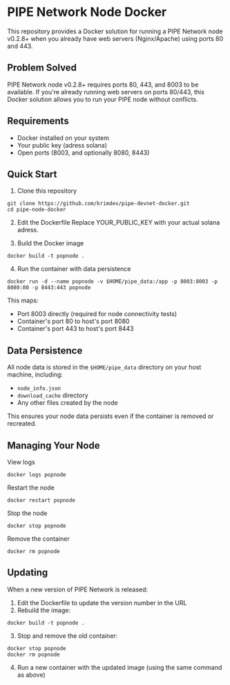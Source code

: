 # PIPE Network Node Docker

This repository provides a Docker solution for running a PIPE Network node v0.2.8+ when you already have web servers (Nginx/Apache) using ports 80 and 443.

## Problem Solved

PIPE Network node v0.2.8+ requires ports 80, 443, and 8003 to be available. If you're already running web servers on ports 80/443, this Docker solution allows you to run your PIPE node without conflicts.

## Requirements

* Docker installed on your system
* Your public key (adress solana)
* Open ports (8003, and optionally 8080, 8443)

## Quick Start

1. Clone this repository
```
git clone https://github.com/krimdev/pipe-devnet-docker.git
cd pipe-node-docker
```

2. Edit the Dockerfile
Replace YOUR_PUBLIC_KEY with your actual solana adress.

3. Build the Docker image
```
docker build -t popnode .
```

4. Run the container with data persistence
```
docker run -d --name popnode -v $HOME/pipe_data:/app -p 8003:8003 -p 8080:80 -p 8443:443 popnode
```

This maps:
* Port 8003 directly (required for node connectivity tests)
* Container's port 80 to host's port 8080
* Container's port 443 to host's port 8443

## Data Persistence

All node data is stored in the `$HOME/pipe_data` directory on your host machine, including:
* `node_info.json`
* `download_cache` directory
* Any other files created by the node

This ensures your node data persists even if the container is removed or recreated.

## Managing Your Node

View logs
```
docker logs popnode
```

Restart the node
```
docker restart popnode
```

Stop the node
```
docker stop popnode
```

Remove the container
```
docker rm popnode
```

## Updating

When a new version of PIPE Network is released:
1. Edit the Dockerfile to update the version number in the URL
2. Rebuild the image: 
```
docker build -t popnode .
```
3. Stop and remove the old container: 
```
docker stop popnode
docker rm popnode
```
4. Run a new container with the updated image (using the same command as above)
